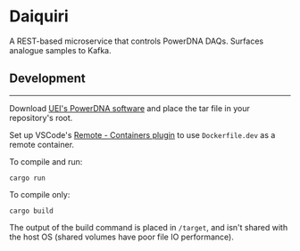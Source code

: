 # Daiquiri

A REST-based microservice that controls PowerDNA DAQs. Surfaces analogue samples to Kafka.

## Development

---

Download [UEI's PowerDNA software](https://www.ueidaq.com/products/powerdna-linux-drivers-and-examples-software) and place the tar file in your repository's root.

Set up VSCode's [Remote - Containers plugin](https://marketplace.visualstudio.com/items?itemName=ms-vscode-remote.remote-containers) to use `Dockerfile.dev` as a remote container.

To compile and run:

```shell script
cargo run
```

To compile only:

```shell script
cargo build
```

The output of the build command is placed in `/target`, and isn't shared with the host OS (shared volumes have poor file IO performance).
